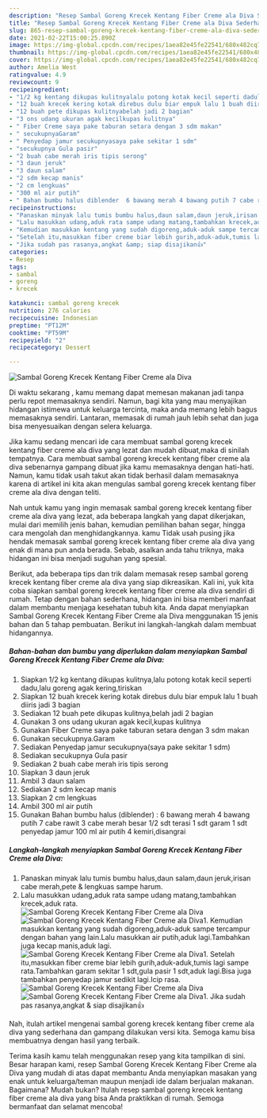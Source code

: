 ```yaml
---
description: "Resep Sambal Goreng Krecek Kentang Fiber Creme ala Diva Sederhana Untuk Jualan"
title: "Resep Sambal Goreng Krecek Kentang Fiber Creme ala Diva Sederhana Untuk Jualan"
slug: 865-resep-sambal-goreng-krecek-kentang-fiber-creme-ala-diva-sederhana-untuk-jualan
date: 2021-02-22T15:00:25.890Z
image: https://img-global.cpcdn.com/recipes/1aea82e45fe22541/680x482cq70/sambal-goreng-krecek-kentang-fiber-creme-ala-diva-foto-resep-utama.jpg
thumbnail: https://img-global.cpcdn.com/recipes/1aea82e45fe22541/680x482cq70/sambal-goreng-krecek-kentang-fiber-creme-ala-diva-foto-resep-utama.jpg
cover: https://img-global.cpcdn.com/recipes/1aea82e45fe22541/680x482cq70/sambal-goreng-krecek-kentang-fiber-creme-ala-diva-foto-resep-utama.jpg
author: Amelia West
ratingvalue: 4.9
reviewcount: 9
recipeingredient:
- "1/2 kg kentang dikupas kulitnyalalu potong kotak kecil seperti dadulalu goreng agak keringtiriskan"
- "12 buah krecek kering kotak direbus dulu biar empuk lalu 1 buah diiris jadi 3 bagian"
- "12 buah pete dikupas kulitnyabelah jadi 2 bagian"
- "3 ons udang ukuran agak kecilkupas kulitnya"
- " Fiber Creme saya pake taburan setara dengan 3 sdm makan"
- " secukupnyaGaram"
- " Penyedap jamur secukupnyasaya pake sekitar 1 sdm"
- "secukupnya Gula pasir"
- "2 buah cabe merah iris tipis serong"
- "3 daun jeruk"
- "3 daun salam"
- "2 sdm kecap manis"
- "2 cm lengkuas"
- "300 ml air putih"
- " Bahan bumbu halus diblender  6 bawang merah 4 bawang putih 7 cabe rawit 3 cabe merah besar 12 sdt terasi 1 sdt garam 1 sdt penyedap jamur 100 ml air putih 4 kemiridisangrai"
recipeinstructions:
- "Panaskan minyak lalu tumis bumbu halus,daun salam,daun jeruk,irisan cabe merah,pete &amp; lengkuas sampe harum."
- "Lalu masukkan udang,aduk rata sampe udang matang,tambahkan krecek,aduk rata."
- "Kemudian masukkan kentang yang sudah digoreng,aduk-aduk sampe tercampur dengan bahan yang lain.Lalu masukkan air putih,aduk lagi.Tambahkan juga kecap manis,aduk lagi."
- "Setelah itu,masukkan fiber creme biar lebih gurih,aduk-aduk,tumis lagi sampe rata.Tambahkan garam sekitar 1 sdt,gula pasir 1 sdt,aduk lagi.Bisa juga tambahkan penyedap jamur sedikit lagi.Icip rasa."
- "Jika sudah pas rasanya,angkat &amp; siap disajikan👍"
categories:
- Resep
tags:
- sambal
- goreng
- krecek

katakunci: sambal goreng krecek 
nutrition: 276 calories
recipecuisine: Indonesian
preptime: "PT12M"
cooktime: "PT59M"
recipeyield: "2"
recipecategory: Dessert

---
```



![Sambal Goreng Krecek Kentang Fiber Creme ala Diva](https://img-global.cpcdn.com/recipes/1aea82e45fe22541/680x482cq70/sambal-goreng-krecek-kentang-fiber-creme-ala-diva-foto-resep-utama.jpg)

Di waktu  sekarang , kamu memang dapat memesan makanan jadi tanpa perlu repot memasaknya sendiri. Namun, bagi kita yang mau menyajikan hidangan istimewa untuk keluarga tercinta, maka anda memang lebih bagus memasaknya sendiri. Lantaran, memasak di rumah jauh lebih sehat dan juga bisa menyesuaikan dengan selera keluarga.

Jika kamu sedang mencari ide cara membuat sambal goreng krecek kentang fiber creme ala diva yang lezat dan mudah dibuat,maka di sinilah tempatnya. Cara membuat sambal goreng krecek kentang fiber creme ala diva  sebenarnya gampang dibuat jika kamu memasaknya dengan hati-hati. Namun, kamu tidak usah takut akan tidak berhasil dalam memasaknya 
karena di artikel ini kita akan mengulas sambal goreng krecek kentang fiber creme ala diva dengan teliti.  



Nah untuk kamu yang ingin memasak sambal goreng krecek kentang fiber creme ala diva yang lezat, ada beberapa langkah yang dapat dikerjakan, mulai dari memilih jenis bahan, kemudian pemilihan bahan segar, hingga cara mengolah dan menghidangkannya. kamu Tidak usah pusing jika hendak memasak sambal goreng krecek kentang fiber creme ala diva yang enak di mana pun anda berada. Sebab, asalkan anda  tahu triknya, maka hidangan ini bisa menjadi suguhan yang spesial.

Berikut, ada beberapa tips dan trik dalam memasak resep sambal goreng krecek kentang fiber creme ala diva yang siap dikreasikan. Kali ini, yuk kita coba siapkan sambal goreng krecek kentang fiber creme ala diva sendiri di rumah. Tetap dengan bahan sederhana, hidangan ini bisa memberi manfaat dalam membantu menjaga kesehatan tubuh kita. Anda dapat menyiapkan Sambal Goreng Krecek Kentang Fiber Creme ala Diva menggunakan 15 jenis bahan dan 5 tahap pembuatan. Berikut ini langkah-langkah dalam membuat hidangannya.

<!--inarticleads1-->

##### Bahan-bahan dan bumbu yang diperlukan dalam menyiapkan Sambal Goreng Krecek Kentang Fiber Creme ala Diva:

1. Siapkan 1/2 kg kentang dikupas kulitnya,lalu potong kotak kecil seperti dadu,lalu goreng agak kering,tiriskan
1. Siapkan 12 buah krecek kering kotak direbus dulu biar empuk lalu 1 buah diiris jadi 3 bagian
1. Sediakan 12 buah pete dikupas kulitnya,belah jadi 2 bagian
1. Gunakan 3 ons udang ukuran agak kecil,kupas kulitnya
1. Gunakan  Fiber Creme saya pake taburan setara dengan 3 sdm makan
1. Gunakan  secukupnya.Garam
1. Sediakan  Penyedap jamur secukupnya(saya pake sekitar 1 sdm)
1. Sediakan secukupnya Gula pasir
1. Sediakan 2 buah cabe merah iris tipis serong
1. Siapkan 3 daun jeruk
1. Ambil 3 daun salam
1. Sediakan 2 sdm kecap manis
1. Siapkan 2 cm lengkuas
1. Ambil 300 ml air putih
1. Gunakan  Bahan bumbu halus (diblender) : 6 bawang merah 4 bawang putih 7 cabe rawit 3 cabe merah besar 1/2 sdt terasi 1 sdt garam 1 sdt penyedap jamur 100 ml air putih 4 kemiri,disangrai




<!--inarticleads2-->

##### Langkah-langkah menyiapkan Sambal Goreng Krecek Kentang Fiber Creme ala Diva:

1. Panaskan minyak lalu tumis bumbu halus,daun salam,daun jeruk,irisan cabe merah,pete &amp; lengkuas sampe harum.
1. Lalu masukkan udang,aduk rata sampe udang matang,tambahkan krecek,aduk rata.
<img src="//assets-global.cpcdn.com/assets/icons/button_play-2c75c40dde080a61004c1f40b05d8f140eaff45d7e9e6481dc71c63d2e7c4909.png" alt="Sambal Goreng Krecek Kentang Fiber Creme ala Diva"><img src="//assets-global.cpcdn.com/assets/icons/button_play-2c75c40dde080a61004c1f40b05d8f140eaff45d7e9e6481dc71c63d2e7c4909.png" alt="Sambal Goreng Krecek Kentang Fiber Creme ala Diva">1. Kemudian masukkan kentang yang sudah digoreng,aduk-aduk sampe tercampur dengan bahan yang lain.Lalu masukkan air putih,aduk lagi.Tambahkan juga kecap manis,aduk lagi.
<img src="//assets-global.cpcdn.com/assets/icons/button_play-2c75c40dde080a61004c1f40b05d8f140eaff45d7e9e6481dc71c63d2e7c4909.png" alt="Sambal Goreng Krecek Kentang Fiber Creme ala Diva">1. Setelah itu,masukkan fiber creme biar lebih gurih,aduk-aduk,tumis lagi sampe rata.Tambahkan garam sekitar 1 sdt,gula pasir 1 sdt,aduk lagi.Bisa juga tambahkan penyedap jamur sedikit lagi.Icip rasa.
<img src="//assets-global.cpcdn.com/assets/icons/button_play-2c75c40dde080a61004c1f40b05d8f140eaff45d7e9e6481dc71c63d2e7c4909.png" alt="Sambal Goreng Krecek Kentang Fiber Creme ala Diva"><img src="//assets-global.cpcdn.com/assets/icons/button_play-2c75c40dde080a61004c1f40b05d8f140eaff45d7e9e6481dc71c63d2e7c4909.png" alt="Sambal Goreng Krecek Kentang Fiber Creme ala Diva">1. Jika sudah pas rasanya,angkat &amp; siap disajikan👍




Nah, itulah artikel mengenai  sambal goreng krecek kentang fiber creme ala diva  yang sederhana dan gampang dilakukan versi kita. Semoga kamu bisa membuatnya dengan hasil yang terbaik. 

Terima kasih kamu telah menggunakan resep yang kita tampilkan di sini. Besar harapan kami, resep  Sambal Goreng Krecek Kentang Fiber Creme ala Diva yang mudah di atas dapat membantu Anda menyiapkan masakan yang enak untuk keluarga/teman maupun menjadi ide dalam berjualan makanan. Bagaimana? Mudah bukan? Itulah resep sambal goreng krecek kentang fiber creme ala diva yang bisa Anda praktikkan di rumah. Semoga bermanfaat dan selamat mencoba!

